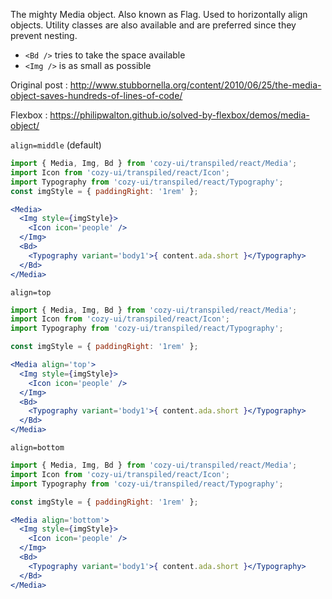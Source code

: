The mighty Media object. Also known as Flag. Used to horizontally align
objects. Utility classes are also available and are preferred since they
prevent nesting.

* `<Bd />` tries to take the space available
* `<Img />` is as small as possible

Original post : <http://www.stubbornella.org/content/2010/06/25/the-media-object-saves-hundreds-of-lines-of-code/>

Flexbox : <https://philipwalton.github.io/solved-by-flexbox/demos/media-object/>

`align=middle` (default)

```jsx
import { Media, Img, Bd } from 'cozy-ui/transpiled/react/Media';
import Icon from 'cozy-ui/transpiled/react/Icon';
import Typography from 'cozy-ui/transpiled/react/Typography';
const imgStyle = { paddingRight: '1rem' };

<Media>
  <Img style={imgStyle}>
    <Icon icon='people' />
  </Img>
  <Bd>
    <Typography variant='body1'>{ content.ada.short }</Typography>
  </Bd>
</Media>
```

`align=top`

```jsx
import { Media, Img, Bd } from 'cozy-ui/transpiled/react/Media';
import Icon from 'cozy-ui/transpiled/react/Icon';
import Typography from 'cozy-ui/transpiled/react/Typography';

const imgStyle = { paddingRight: '1rem' };

<Media align='top'>
  <Img style={imgStyle}>
    <Icon icon='people' />
  </Img>
  <Bd>
    <Typography variant='body1'>{ content.ada.short }</Typography>
  </Bd>
</Media>
```

`align=bottom`

```jsx
import { Media, Img, Bd } from 'cozy-ui/transpiled/react/Media';
import Icon from 'cozy-ui/transpiled/react/Icon';
import Typography from 'cozy-ui/transpiled/react/Typography';

const imgStyle = { paddingRight: '1rem' };

<Media align='bottom'>
  <Img style={imgStyle}>
    <Icon icon='people' />
  </Img>
  <Bd>
    <Typography variant='body1'>{ content.ada.short }</Typography>
  </Bd>
</Media>
```
